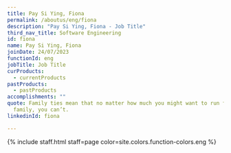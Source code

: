 ```yaml
---
title: Pay Si Ying, Fiona
permalink: /aboutus/eng/fiona
description: "Pay Si Ying, Fiona - Job Title"
third_nav_title: Software Engineering
id: fiona
name: Pay Si Ying, Fiona
joinDate: 24/07/2023
functionId: eng
jobTitle: Job Title
curProducts:
  - currentProducts
pastProducts:
  - pastProducts
accomplishments: ""
quote: Family ties mean that no matter how much you might want to run from your
  family, you can’t.
linkedinId: fiona

---
```


{% include staff.html staff=page color=site.colors.function-colors.eng %}
